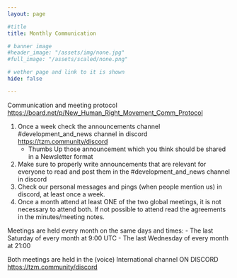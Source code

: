 ```yaml
---
layout: page

#title
title: Monthly Communication

# banner image
#header_image: "/assets/img/none.jpg"
#full_image: "/assets/scaled/none.png"

# wether page and link to it is shown
hide: false

---
```


Communication and meeting protocol
https://board.net/p/New_Human_Right_Movement_Comm_Protocol

1. Once a week check the announcements channel #development_and_news channel in discord https://tzm.community/discord
    - Thumbs Up those announcement which you think should be shared in a Newsletter format
2. Make sure to properly write announcements that are relevant for everyone to read and post them in the #development_and_news channel in discord
3. Check our personal messages and pings (when people mention us) in discord, at least once a week. 
4. Once a month attend at least ONE of the two global meetings, it is not necessary to attend both. If not possible to attend read the agreements in the minutes/meeting notes. 

Meetings are held every month on the same days and times: 
    - The last Saturday of every month at 9:00 UTC
    - The last Wednesday of every month at 21:00 

Both meetings are held in the (voice) International channel ON DISCORD https://tzm.community/discord
